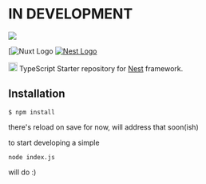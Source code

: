 # **IN DEVELOPMENT**

<img src="https://image.ibb.co/cZg23Q/v.png?raw=true">

[![Nuxt Logo](https://camo.githubusercontent.com/4aa5532ee9baf623c95b901372002dfa4e97ff01/687474703a2f2f696d6775722e636f6d2f56344c746f49492e706e67)
[![Nest Logo](http://kamilmysliwiec.com/public/nest-logo.png)](http://nestjs.com/)


<img src="https://github.com/remojansen/logo.ts/blob/master/ts.png?raw=true" width="18">  TypeScript Starter repository for [Nest](https://github.com/kamilmysliwiec/nest) framework.

## Installation

```
$ npm install
```

there's reload on save for now, will address that soon(ish)

to start developing a simple

`node index.js`

will do :)
